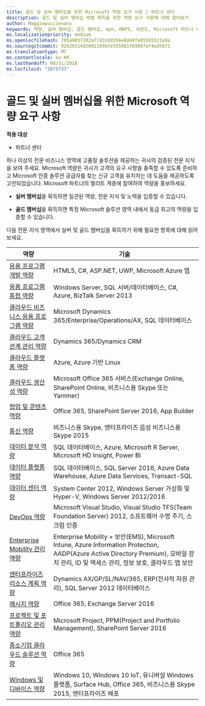 ```yaml
---
title: 골드 및 실버 멤버십을 위한 Microsoft 역량 요구 사항 | 파트너 센터
description: 골드 및 실버 멤버십 레벨 획득을 위한 역량 요구 사항에 대해 알아보기
author: Maggiepuccievans
keywords: 역량, 실버 멤버십, 골드 멤버십, mpn, MAPS, 숙련도, Microsoft 파트너 네트워크, 네트워크 멤버십
ms.localizationpriority: medium
ms.openlocfilehash: 705a9037282a77d33dd356e8d49fe855b5521a9a
ms.sourcegitcommit: 92629114d5081103bfe555081f69997af4ed56f2
ms.translationtype: MT
ms.contentlocale: ko-KR
ms.lasthandoff: 08/31/2018
ms.locfileid: "2875733"
---
```

# <a name="microsoft-competency-requirements-for-gold-and-silver-membership"></a>골드 및 실버 멤버십을 위한 Microsoft 역량 요구 사항

**적용 대상**

-  파트너 센터

하나 이상의 전문 비즈니스 영역에 고품질 솔루션을 제공하는 귀사의 검증된 전문 지식을 보여 주세요. Microsoft 역량은 귀사가 고객의 요구 사항을 충족할 수 있도록 준비하고 Microsoft 인증 솔루션 공급자를 찾는 신규 고객을 유치하는 데 도움을 제공하도록 고안되었습니다. Microsoft 파트너의 엘리트 계층에 참여하여 역량을 홍보하세요.

- **실버 멤버십**을 획득하면 일관된 역량, 전문 지식 및 노력을 입증할 수 있습니다.

- **골드 멤버십**을 획득하면 특정 Microsoft 솔루션 영역 내에서 동급 최고의 역량을 입증할 수 있습니다.

다음 전문 지식 영역에서 실버 및 골드 멤버십을 획득하기 위해 필요한 항목에 대해 읽어보세요.


| 역량  | 기술 |
|   ------------------   |   -------   |
| [응용 프로그램 개발 역량](https://partner.microsoft.com/membership/application-development-competency) | HTML5, C#, ASP.NET, UWP, Microsoft Azure 앱 |
| [응용 프로그램 통합 역량](https://partner.microsoft.com/membership/application-integration-competency) | Windows Server, SQL 서버/데이터베이스, C#, Azure, BizTalk Server 2013|
| [클라우드 비즈니스 응용 프로그램 역량](https://partner.microsoft.com/membership/cloud-business-applications-competency)| Microsoft Dynamics 365/Enterprise/Operations/AX, SQL 데이터베이스 |
| [클라우드 고객 관계 관리 역량](https://partner.microsoft.com/membership/cloud-customer-relationship-management-competency)| Dynamics 365/Dynamics CRM |
| [클라우드 플랫폼 역량](https://partner.microsoft.com/membership/cloud-platform-competency)| Azure, Azure 기반 Linux |
| [클라우드 생산성 역량](https://partner.microsoft.com/membership/cloud-productivity-competency)| Microsoft Office 365 서비스(Exchange Online, SharePoint Online, 비즈니스용 Skype 또는 Yammer)|
| [협업 및 콘텐츠 역량](https://partner.microsoft.com/membership/collaboration-and-content-competency)| Office 365, SharePoint Server 2016, App Builder |
| [통신 역량](https://partner.microsoft.com/membership/communications-competency)| 비즈니스용 Skype, 엔터프라이즈 음성 비즈니스용 Skype 2015 |
| [데이터 분석 역량](https://partner.microsoft.com/membership/data-analytics-competency)| SQL 데이터베이스, Azure, Microsoft R Server, Microsoft HD Insight, Power BI |
| [데이터 플랫폼 역량](https://partner.microsoft.com/membership/data-platform-competency)| SQL 데이터베이스, SQL Server 2016, Azure Data Warehouse, Azure Data Services, Transact-SQL |
| [데이터 센터 역량](https://partner.microsoft.com/membership/datacenter-competency)| System Center 2012, Windows Server 가상화 및 Hyper-V, Windows Server 2012/2016 |
| [DevOps 역량](https://partner.microsoft.com/membership/devops-competency)| Microsoft Visual Studio, Visual Studio TFS(Team Foundation Server) 2012, 소프트웨어 수명 주기, 스크럼 인증 |
| [Enterprise Mobility 관리 역량](https://partner.microsoft.com/membership/enterprise-mobility-management-competency)| Enterprise Mobility + 보안(EMS), Microsoft Intune, Azure Information Protection, AADP(Azure Active Directory Premium), 모바일 장치 관리, ID 및 액세스 관리, 정보 보호, 클라우드 앱 보안 |
| [엔터프라이즈 리소스 계획 역량](https://partner.microsoft.com/membership/enterprise-resource-planning-competency)| Dynamics AX/GP/SL/NAV/365, ERP(전사적 자원 관리), SQL Server 2012 데이터베이스  |
| [메시지 역량](https://partner.microsoft.com/membership/messaging-competency)| Office 365, Exchange Server 2016 |
| [프로젝트 및 포트폴리오 관리 역량](https://partner.microsoft.com/membership/project-portfolio-management-competency)| Microsoft Project, PPM(Project and Portfolio Management), SharePoint Server 2016|
| [중소기업 클라우드 솔루션 역량](https://partner.microsoft.com/membership/small-midmarket-cloud-solutions-competency)| Office 365 |
| [Windows 및 디바이스 역량](https://partner.microsoft.com/membership/windows-and-devices-competency)| Windows 10, Windows 10 IoT, 유니버설 Windows 플랫폼, Surface Hub, Office 365, 비즈니스용 Skype 2015, 엔터프라이즈 배포 |